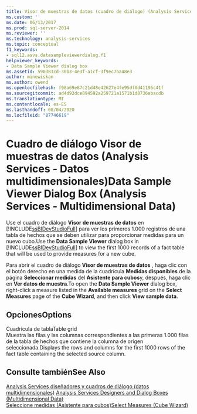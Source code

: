 ```yaml
---
title: Visor de muestras de datos (cuadro de diálogo) (Analysis Services-datos multidimensionales) | Microsoft Docs
ms.custom: ''
ms.date: 06/13/2017
ms.prod: sql-server-2014
ms.reviewer: ''
ms.technology: analysis-services
ms.topic: conceptual
f1_keywords:
- sql12.asvs.datasampleviewerdialog.f1
helpviewer_keywords:
- Data Sample Viewer dialog box
ms.assetid: 590383cd-30b3-4e3f-a1cf-3f9ec7ba48e3
author: minewiskan
ms.author: owend
ms.openlocfilehash: f98a69e87c21d48e42627e4fe95df0d41196c41f
ms.sourcegitcommit: ad4d92dce894592a259721a1571b1d8736abacdb
ms.translationtype: MT
ms.contentlocale: es-ES
ms.lasthandoff: 08/04/2020
ms.locfileid: "87746619"
---
```

# <a name="data-sample-viewer-dialog-box-analysis-services---multidimensional-data"></a><span data-ttu-id="d812e-102">Cuadro de diálogo Visor de muestras de datos (Analysis Services - Datos multidimensionales)</span><span class="sxs-lookup"><span data-stu-id="d812e-102">Data Sample Viewer Dialog Box (Analysis Services - Multidimensional Data)</span></span>
  <span data-ttu-id="d812e-103">Use el cuadro de diálogo **Visor de muestras de datos** en [!INCLUDE[ssBIDevStudioFull](../includes/ssbidevstudiofull-md.md)] para ver los primeros 1.000 registros de una tabla de hechos que se deben utilizar para proporcionar medidas para un nuevo cubo.</span><span class="sxs-lookup"><span data-stu-id="d812e-103">Use the **Data Sample Viewer** dialog box in [!INCLUDE[ssBIDevStudioFull](../includes/ssbidevstudiofull-md.md)] to view the first 1000 records of a fact table that will be used to provide measures for a new cube.</span></span>  
  
 <span data-ttu-id="d812e-104">Para abrir el cuadro de diálogo **Visor de muestras de datos** , haga clic con el botón derecho en una medida de la cuadrícula **Medidas disponibles** de la página **Seleccionar medidas** del **Asistente para cubos**y, después, haga clic en **Ver datos de muestra**.</span><span class="sxs-lookup"><span data-stu-id="d812e-104">To open the **Data Sample Viewer** dialog box, right-click a measure listed in the **Available measures** grid on the **Select Measures** page of the **Cube Wizard**, and then click **View sample data**.</span></span>  
  
## <a name="options"></a><span data-ttu-id="d812e-105">Opciones</span><span class="sxs-lookup"><span data-stu-id="d812e-105">Options</span></span>  
 <span data-ttu-id="d812e-106">Cuadrícula de tabla</span><span class="sxs-lookup"><span data-stu-id="d812e-106">Table grid</span></span>  
 <span data-ttu-id="d812e-107">Muestra las filas y las columnas correspondientes a las primeras 1.000 filas de la tabla de hechos que contiene la columna de origen seleccionada.</span><span class="sxs-lookup"><span data-stu-id="d812e-107">Displays the rows and columns for the first 1000 rows of the fact table containing the selected source column.</span></span>  
  
## <a name="see-also"></a><span data-ttu-id="d812e-108">Consulte también</span><span class="sxs-lookup"><span data-stu-id="d812e-108">See Also</span></span>  
 <span data-ttu-id="d812e-109">[Analysis Services diseñadores y cuadros de diálogo &#40;datos multidimensionales&#41;](analysis-services-designers-and-dialog-boxes-multidimensional-data.md) </span><span class="sxs-lookup"><span data-stu-id="d812e-109">[Analysis Services Designers and Dialog Boxes &#40;Multidimensional Data&#41;](analysis-services-designers-and-dialog-boxes-multidimensional-data.md) </span></span>  
 [<span data-ttu-id="d812e-110">Seleccione medidas &#40;Asistente para cubos&#41;</span><span class="sxs-lookup"><span data-stu-id="d812e-110">Select Measures &#40;Cube Wizard&#41;</span></span>](select-measures-cube-wizard.md)  
  
  
